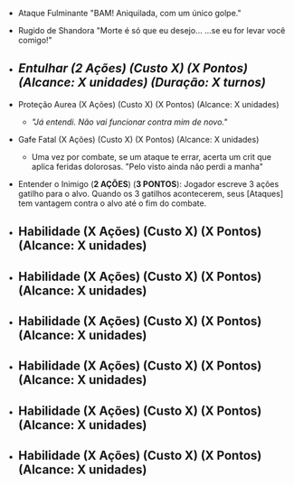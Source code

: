 - Ataque Fulminante
"BAM! Aniquilada, com um único golpe."
  
- Rugido de Shandora
"Morte é só que eu desejo... ...se eu for levar você comigo!"
  
- *Entulhar (2 Ações) (Custo X) (X Pontos) (Alcance: X unidades) (Duração: X turnos)*
  - 
  
- Proteção Aurea (X Ações) (Custo X) (X Pontos) (Alcance: X unidades)
  - *"Já entendi. Não vai funcionar contra mim de novo."*
  
- Gafe Fatal (X Ações) (Custo X) (X Pontos) (Alcance: X unidades)
  - Uma vez por combate, se um ataque te errar, acerta um crit que aplica feridas dolorosas. "Pelo visto ainda não perdi a manha"
  
- Entender o Inimigo (**2 AÇÕES**) (**3 PONTOS**): Jogador escreve 3 ações gatilho para o alvo. Quando os 3 gatilhos acontecerem, seus [Ataques] tem vantagem contra o alvo até o fim do combate.

- Habilidade (X Ações) (Custo X) (X Pontos) (Alcance: X unidades)
  - 
  
- Habilidade (X Ações) (Custo X) (X Pontos) (Alcance: X unidades)
  - 
  
- Habilidade (X Ações) (Custo X) (X Pontos) (Alcance: X unidades)
  - 
  
- Habilidade (X Ações) (Custo X) (X Pontos) (Alcance: X unidades)
  - 
  
- Habilidade (X Ações) (Custo X) (X Pontos) (Alcance: X unidades)
  - 
  
- Habilidade (X Ações) (Custo X) (X Pontos) (Alcance: X unidades)
  - 
  
  

